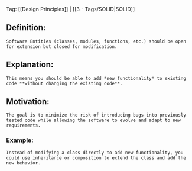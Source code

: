 
Tag: [[Design Principles]]  | [[3 - Tags/SOLID|SOLID]]

## Definition:
    Software Entities (classes, modules, functions, etc.) should be open for extension but closed for modification.

## Explanation:
    This means you should be able to add *new functionality* to existing code **without changing the existing code**.

## Motivation:
    The goal is to minimize the risk of introducing bugs into previously tested code while allowing the software to evolve and adapt to new requirements.

### Example:
    Instead of modifying a class directly to add new functionality, you could use inheritance or composition to extend the class and add the new behavior.
